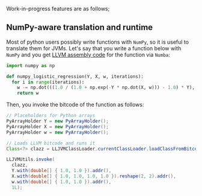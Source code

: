 Work-in-progress features are as follows;

## NumPy-aware translation and runtime

Most of python users possibly write functions with `NumPy`, so it is useful to translate them for JVMs.
Let's say that you write a function below with `NumPy` and
you get [LLVM assembly code](../examples/numpy_logistic_regression.ll) for the function via `Numba`:

```python
import numpy as np

def numpy_logistic_regression(Y, X, w, iterations):
  for i in range(iterations):
    w -= np.dot(((1.0 / (1.0 + np.exp(-Y * np.dot(X, w))) - 1.0) * Y), X)
    return w
```

Then, you invoke the bitcode of the function as follows:

```java
// Placeholders for Python arrays
PyArrayHolder Y = new PyArrayHolder();
PyArrayHolder X = new PyArrayHolder();
PyArrayHolder w = new PyArrayHolder();

// Loads LLVM bitcode and runs it
Class<?> clazz = LLJVMClassLoader.currentClassLoader.loadClassFromBitcodeFile("numpy_logistic_regression.bc");

LLJVMUtils.invoke(
  clazz,
  Y.with(double[] { 1.0, 1.0 }).addr(),
  X.with(double[] { 1.0, 1.0, 1.0, 1.0 }).reshape(2, 2).addr(),
  w.with(double[] { 1.0, 1.0 }).addr(),
  1L);
```

